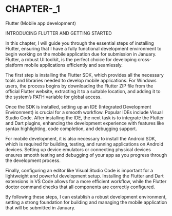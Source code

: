 # CHAPTER-_1
Flutter (Mobile app development)

INTRODUCING FLUTTER AND GETTING STARTED 

In this chapter, I will guide you through the essential steps of installing Flutter, ensuring that I have a fully functional development environment to begin working on the mobile application due for submission in January. Flutter, a robust UI toolkit, is the perfect choice for developing cross-platform mobile applications efficiently and seamlessly.

The first step is installing the Flutter SDK, which provides all the necessary tools and libraries needed to develop mobile applications. For Windows users, the process begins by downloading the Flutter ZIP file from the official Flutter website, extracting it to a suitable location, and adding it to the system’s PATH variable for global access.

Once the SDK is installed, setting up an IDE (Integrated Development Environment) is crucial for a smooth workflow. Popular IDEs include Visual Studio Code. After installing the IDE, the next task is to integrate the Flutter and Dart plugins, enhancing the development experience with features like syntax highlighting, code completion, and debugging support.

For mobile development, it is also necessary to install the Android SDK, which is required for building, testing, and running applications on Android devices. Setting up device emulators or connecting physical devices ensures smooth testing and debugging of your app as you progress through the development process.

Finally, configuring an editor like Visual Studio Code is important for a lightweight and powerful development setup. Installing the Flutter and Dart extensions in VS Code allows for a more efficient workflow, while the Flutter doctor command checks that all components are correctly configured.

By following these steps, I can establish a robust development environment, setting a strong foundation for building and managing the mobile application that will be submitted in January.
